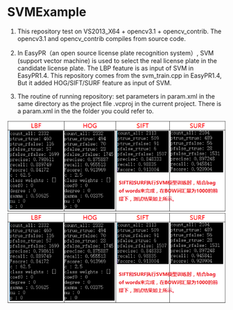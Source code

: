 # SVMExample
1. This repository test on VS2013_X64 + opencv3.1 + opencv_contrib. The opencv3.1 and opencv_contrib compiles from source code.

2. In EasyPR（an open source license plate recognition system）, SVM (support vector machine) is used to select the real license plate in the candidate license plate. The LBP feature is as input of SVM in EasyPR1.4. This repository comes from the svm_train.cpp in EasyPR1.4, But it added HOG/SIFT/SURF feature as input of SVM. 

3. The routine of running repository: set parameters in param.xml in the same directory as the project file .vcproj in the current project.  There is a param.xml in the the folder you could refer to.

![The interface of CaptchaProcess](https://github.com/livezingy/SVMExample/blob/master/svmFeature.png)
![The flow chart of SVMExample](https://github.com/livezingy/SVMExample/blob/master/svmFeature.png)
